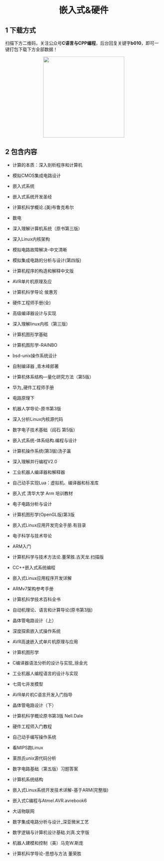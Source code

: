 <h1 align="center">嵌入式&硬件</h1>

## 1 下载方式

扫描下方二维码，关注公众号**C语言与CPP编程**，后台回复关键字**b010**，即可一键打包下载下方全部数据！

<p align="center">
    <img src="http://oss.interviewguide.cn/img/202304210025124.jpg" width="260" height="260"></img>
</p>


## 2 包含内容

- 计算的本质：深入剖析程序和计算机
- 模拟CMOS集成电路设计

- 嵌入式系统

- 嵌入式系统开发圣经  
- 计算机科学概论.(美)布鲁克希尔

- 数电

- 深入理解计算机系统（原书第三版）

- 深入Linux内核架构

- 模拟电路故障解决-中文清晰

- 模拟集成电路的分析与设计(第四版)

- 计算机程序的构造和解释中文版

- AVR单片机原理及应

- 计算机科学导论 侯惠芳

- 硬件工程师手册(全)

- 高级编译器设计与实现

- 深入理解linux内核（第三版）

- 计算机图形学基础

- 计算机图形学-RAINBO

- bsd-unix操作系统设计

- 自制编译器 ,青木峰郎著

- 计算机体系结构—量化研究方法（第5版）

- 华为_硬件工程师手册 
- 电路原理下

- 机器人学导论-原书第3版

- 深入分析Linux内核源代码

- 数字电子技术基础（阎石 第5版）

- 嵌入式系统-体系结构.编程与设计  
- 计算机操作系统(第3版)汤子瀛

- 深入理解并行编程V2.0

- 工业机器人编译器和解释器

- 自己动手实现Lua：虚拟机、编译器和标准库

- 嵌入式 清华大学 Arm 培训教材 
- 电子电路分析与设计

- 计算机图形学(OpenGL版)第3版

- 嵌入式Linux应用开发完全手册.有目录  
- 电子科学与技术导论

- ARM入门

- 计算机科学与技术方法论.董荣胜.古天龙.扫描版

- CC++嵌入式系统编程

- 嵌入式Linux应用程序开发详解 
- ARMv7架构参考手册

- 计算机科学技术百科全书

- 自动机理论、语言和计算导论(原书第3版)

- 晶体管电路设计（上） 

- 深度探索嵌入式操作系统  
- AVR高速嵌入式单片机原理与应用

- 计算机图形学

- C编译器语法分析的设计与实现_徐金光

- 工业机器人编程语言的设计与实现 
- 七周七并发模型

- AVR单片机C语言开发入门指导

- 晶体管电路设计（下） 

- 计算机科学概论原书第3版 Nell.Dale

- 硬件工程师入门教程  
- 自己动手编写操作系统

- 看MIPS跑Linux

- 莱昂氏unix源代码分析

- 数字电路基础（第五版）习题答案 
- 计算机系统结构

- 嵌入式Linux系统开发技术详解-基于ARM(完整版)  
- 嵌入式C编程与Atmel.AVR.avrebook6  
- 大话物联网

- 数字集成电路分析与设计_深亚微米工艺

- 数字逻辑与计算机设计基础.刘真.文字版

- 机器人建模和控制（美）马克W.斯庞

- 计算机科学导论-思想与方法 董荣胜